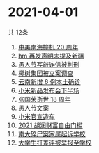 # 2021-04-01
  共 12条

  <!-- BEGIN -->
  <!-- 最后更新时间:Thu Apr 01 2021 04:18:04 GMT+0000 (Coordinated Universal Time) -->
  1. [中美南海撞机 20 周年](https://www.zhihu.com/search?q=中美撞机)
1. [hm 再发声明未提及新疆](https://www.zhihu.com/search?q=hm)
1. [愚人节写敲诈信被判刑](https://www.zhihu.com/search?q=愚人节套路)
1. [椰树集团被立案调查](https://www.zhihu.com/search?q=椰树集团)
1. [云南新增 6 例本土确诊](https://www.zhihu.com/search?q=云南新增)
1. [小米新品发布会下半场](https://www.zhihu.com/search?q=小米)
1. [张国荣逝世 18 周年](https://www.zhihu.com/search?q=张国荣)
1. [愚人节文案](https://www.zhihu.com/search?q=愚人节文案)
1. [小米官宣造车](https://www.zhihu.com/search?q=小米造车)
1. [2021 胡润财富自由门槛](https://www.zhihu.com/search?q=财富自由)
1. [南大碎尸案家属起诉学校](https://www.zhihu.com/search?q=南大碎尸案)
1. [大学生打差评被举报至学校](https://www.zhihu.com/search?q=豆瓣差评)
  <!-- END -->
  